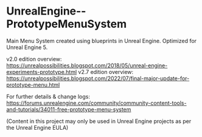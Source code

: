 # UnrealEngine--PrototypeMenuSystem
Main Menu System created using blueprints in Unreal Engine. Optimized for Unreal Engine 5.

v2.0 edition overview: https://unrealpossibilities.blogspot.com/2018/05/unreal-engine-experiments-prototype.html
v2.7 edition overview: https://unrealpossibilities.blogspot.com/2022/07/final-major-update-for-prototype-menu.html

For further details & change logs: https://forums.unrealengine.com/community/community-content-tools-and-tutorials/34011-free-prototype-menu-system

(Content in this project may only be used in Unreal Engine projects as per the Unreal Engine EULA)
